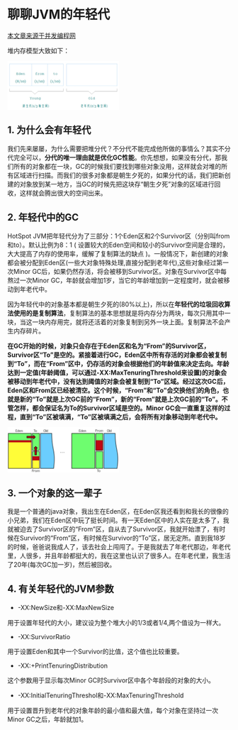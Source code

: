 # 聊聊JVM的年轻代
[本文章来源于并发编程网](http://ifeve.com/jvm-yong-generation/)

堆内存模型大致如下：

<img src="https://github.com/maoyunfei/Java-Notebook/blob/master/JVM/images/heap_memory_model.jpg?raw=true" width = "50%" height = "50%" align=center />

## 1. 为什么会有年轻代

我们先来屡屡，为什么需要把堆分代？不分代不能完成他所做的事情么？其实不分代完全可以，**分代的唯一理由就是优化GC性能**。你先想想，如果没有分代，那我们所有的对象都在一块，GC的时候我们要找到哪些对象没用，这样就会对堆的所有区域进行扫描。而我们的很多对象都是朝生夕死的，如果分代的话，我们把新创建的对象放到某一地方，当GC的时候先把这块存“朝生夕死”对象的区域进行回收，这样就会腾出很大的空间出来。

## 2. 年轻代中的GC

HotSpot JVM把年轻代分为了三部分：1个Eden区和2个Survivor区（分别叫from和to）。默认比例为8：1 ( 设置较大的Eden空间和较小的Survivor空间是合理的，大大提高了内存的使用率，缓解了复制算法的缺点 )。一般情况下，新创建的对象都会被分配到Eden区(一些大对象特殊处理,直接分配到老年代),这些对象经过第一次Minor GC后，如果仍然存活，将会被移到Survivor区。对象在Survivor区中每熬过一次Minor GC，年龄就会增加1岁，当它的年龄增加到一定程度时，就会被移动到年老代中。

因为年轻代中的对象基本都是朝生夕死的(80%以上)，所以在**年轻代的垃圾回收算法使用的是复制算法**，复制算法的基本思想就是将内存分为两块，每次只用其中一块，当这一块内存用完，就将还活着的对象复制到另外一块上面。复制算法不会产生内存碎片。

**在GC开始的时候，对象只会存在于Eden区和名为“From”的Survivor区，Survivor区“To”是空的。紧接着进行GC，Eden区中所有存活的对象都会被复制到“To”，而在“From”区中，仍存活的对象会根据他们的年龄值来决定去向。年龄达到一定值(年龄阈值，可以通过-XX:MaxTenuringThreshold来设置)的对象会被移动到年老代中，没有达到阈值的对象会被复制到“To”区域。经过这次GC后，Eden区和From区已经被清空。这个时候，“From”和“To”会交换他们的角色，也就是新的“To”就是上次GC前的“From”，新的“From”就是上次GC前的“To”。不管怎样，都会保证名为To的Survivor区域是空的。Minor GC会一直重复这样的过程，直到“To”区被填满，“To”区被填满之后，会将所有对象移动到年老代中。**

<img src="https://github.com/maoyunfei/Java-Notebook/blob/master/JVM/images/young_generation.jpg?raw=true" width = "50%" height = "50%" align=center />

## 3. 一个对象的这一辈子

我是一个普通的java对象，我出生在Eden区，在Eden区我还看到和我长的很像的小兄弟，我们在Eden区中玩了挺长时间。有一天Eden区中的人实在是太多了，我就被迫去了Survivor区的“From”区，自从去了Survivor区，我就开始漂了，有时候在Survivor的“From”区，有时候在Survivor的“To”区，居无定所。直到我18岁的时候，爸爸说我成人了，该去社会上闯闯了。于是我就去了年老代那边，年老代里，人很多，并且年龄都挺大的，我在这里也认识了很多人。在年老代里，我生活了20年(每次GC加一岁)，然后被回收。

## 4. 有关年轻代的JVM参数

* -XX:NewSize和-XX:MaxNewSize

用于设置年轻代的大小，建议设为整个堆大小的1/3或者1/4,两个值设为一样大。

* -XX:SurvivorRatio

用于设置Eden和其中一个Survivor的比值，这个值也比较重要。

* -XX:+PrintTenuringDistribution

这个参数用于显示每次Minor GC时Survivor区中各个年龄段的对象的大小。

* -XX:InitialTenuringThreshol和-XX:MaxTenuringThreshold

用于设置晋升到老年代的对象年龄的最小值和最大值，每个对象在坚持过一次Minor GC之后，年龄就加1。


